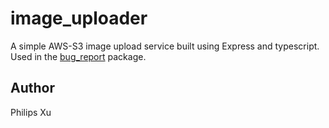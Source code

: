 # image_uploader

A simple AWS-S3 image upload service built using Express and typescript. Used in the [bug_report](https://pub.dev/packages/bug_report/) package. 

## Author
Philips Xu